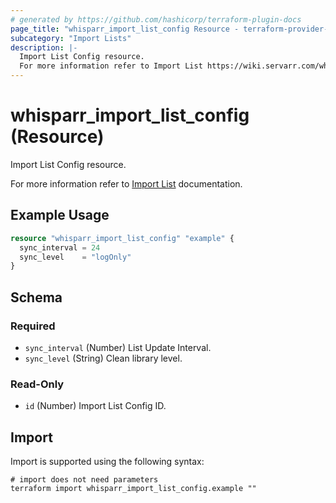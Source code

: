```yaml
---
# generated by https://github.com/hashicorp/terraform-plugin-docs
page_title: "whisparr_import_list_config Resource - terraform-provider-whisparr"
subcategory: "Import Lists"
description: |-
  Import List Config resource.
  For more information refer to Import List https://wiki.servarr.com/whisparr/settings#completed-download-handling documentation.
---
```


# whisparr_import_list_config (Resource)

<!-- subcategory:Import Lists -->Import List Config resource.
For more information refer to [Import List](https://wiki.servarr.com/whisparr/settings#completed-download-handling) documentation.

## Example Usage

```terraform
resource "whisparr_import_list_config" "example" {
  sync_interval = 24
  sync_level    = "logOnly"
}
```

<!-- schema generated by tfplugindocs -->
## Schema

### Required

- `sync_interval` (Number) List Update Interval.
- `sync_level` (String) Clean library level.

### Read-Only

- `id` (Number) Import List Config ID.

## Import

Import is supported using the following syntax:

```shell
# import does not need parameters
terraform import whisparr_import_list_config.example ""
```
